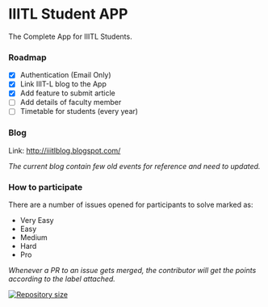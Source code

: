 # IIITL Student APP
The Complete App for IIITL Students.

### Roadmap
- [x] Authentication (Email Only)
- [x] Link IIIT-L blog to the App
- [x] Add feature to submit article 
- [ ] Add details of faculty member
- [ ] Timetable for students (every year)

### Blog
Link: http://iiitlblog.blogspot.com/

*The current blog contain few old events for reference and need to updated.*



### How to participate
There are a number of issues opened for participants to solve marked as:
- Very Easy
- Easy
- Medium
- Hard
- Pro

*Whenever a PR to an issue gets merged, the contributor will get the points according to the label attached.*

<a href="https://github.com/lukesampson/scoop">
    <img src="https://img.shields.io/github/repo-size/GOVINDDIXIT/IIITL-Student-APP.svg" alt="Repository size" />
</a>
